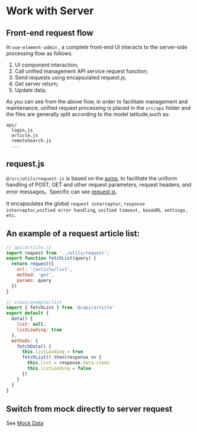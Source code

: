 # Work with Server

## Front-end request flow

In `vue-element-admin` , a complete front-end UI interacts to the server-side processing flow as follows:

1.  UI component interaction;
2.  Call unified management API service request function;
3.  Send requests using encapsulated request.js;
4.  Get server return;
5.  Update data;

As you can see from the above flow, in order to facilitate management and maintenance, unified request processing is placed in the `src/api` folder and the files are generally split according to the model latitude,such as:

```
api/
  login.js
  article.js
  remoteSearch.js
  ...
```

## request.js

`@/src/utils/request.js` is based on the [axios](https://github.com/axios/axios), to facilitate the uniform handling of POST, GET and other request parameters, request headers, and error messages。Specific can see [request.js](https://github.com/tuandm/laravue/blob/master/resources/js/utils/request.js).

It encapsulates the global `request interceptor`, `response interceptor`,`unified error handling`, `unified timeout, baseURL settings, etc.`

## An example of a request article list:

```js
// api/article.js
import request from '../utils/request';
export function fetchList(query) {
  return request({
    url: '/article/list',
    method: 'get',
    params: query
  })
}

// views/example/list
import { fetchList } from '@/api/article'
export default {
  data() {
    list: null,
    listLoading: true
  },
  methods: {
    fetchData() {
      this.listLoading = true
      fetchList().then(response => {
        this.list = response.data.items
        this.listLoading = false
      })
    }
  }
}
```

## Switch from mock directly to server request

See [Mock Data](mock-api.md)
